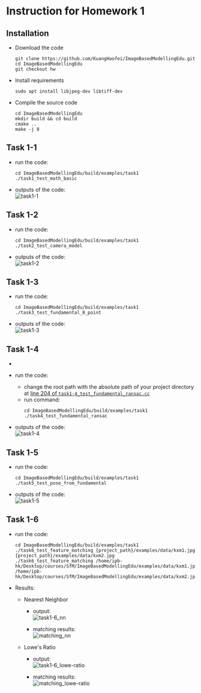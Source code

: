 # Instruction for Homework 1

## Installation

- Download the code
  ```shell
  git clone https://github.com/KuangHaofei/ImageBasedModellingEdu.git
  cd ImageBasedModellingEdu
  git checkout hw
  ```

- Install requirements
  ```shell
  sudo apt install libjpeg-dev libtiff-dev
  ```

- Compile the source code
  ```shell
  cd ImageBasedModellingEdu
  mkdir build && cd build
  cmake ..
  make -j 8
  ```
## Task 1-1

- run the code:
  ```shell
  cd ImageBasedModellingEdu/build/examples/task1
  ./task1_test_math_basic
  ```

- outputs of the code:<br/>
  ![task1-1](./imgs/task1-1.png)

## Task 1-2

- run the code:
  ```shell
  cd ImageBasedModellingEdu/build/examples/task1
  ./task2_test_camera_model
  ```

- outputs of the code:<br/>
  ![task1-2](./imgs/task1-2.png)

## Task 1-3

- run the code:
  ```shell
  cd ImageBasedModellingEdu/build/examples/task1
  ./task3_test_fundamental_8_point
  ```

- outputs of the code:<br/>
  ![task1-3](./imgs/task1-3.png)

## Task 1-4
- 
- run the code:
  - change the root path with the absolute path of your project directory at [line 204 of `task1-4_test_fundamental_ransac.cc`](./task1-4_test_fundamental_ransac.cc#L204) 
  - run command:
    ```shell
    cd ImageBasedModellingEdu/build/examples/task1
    ./task4_test_fundamental_ransac
    ```

- outputs of the code:<br/>
  ![task1-4](./imgs/task1-4.png)

## Task 1-5

- run the code:
  ```shell
  cd ImageBasedModellingEdu/build/examples/task1
  ./task5_test_pose_from_fundamental
  ```

- outputs of the code:<br/>
  ![task1-5](./imgs/task1-5.png)

## Task 1-6

- run the code:
  ```shell
  cd ImageBasedModellingEdu/build/examples/task1
  ./task6_test_feature_matching {project_path}/examples/data/kxm1.jpg {project_path}/examples/data/kxm2.jpg
  ./task6_test_feature_matching /home/ipb-hk/Desktop/courses/SfM/ImageBasedModellingEdu/examples/data/kxm1.jpg /home/ipb-hk/Desktop/courses/SfM/ImageBasedModellingEdu/examples/data/kxm2.jpg
  ```

- Results:
  - Nearest Neighbor
    - output:<br/>
      ![task1-6_nn](./imgs/task1-6_nn.png)
    
    - matching results:<br/>
      ![matching_nn](./imgs/matching_featureset_nn.png)
    
  - Lowe's Ratio
    - output:<br/>
      ![task1-6_lowe-ratio](./imgs/task1-6_lowe-ratio.png)
    
    - matching results:<br/>
      ![matching_lowe-ratio](./imgs/matching_featureset_lowe-ratio.png)